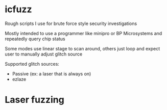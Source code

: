 # icfuzz

Rough scripts I use for brute force style security investigations

Mostly intended to use a programmer like minipro or BP Microsystems and repeatedly query chip status

Some modes use linear stage to scan around, others just loop and expect user to manually adjust glitch source

Supported glitch sources:
  * Passive (ex: a laser that is always on)
  * ezlaze

# Laser fuzzing


